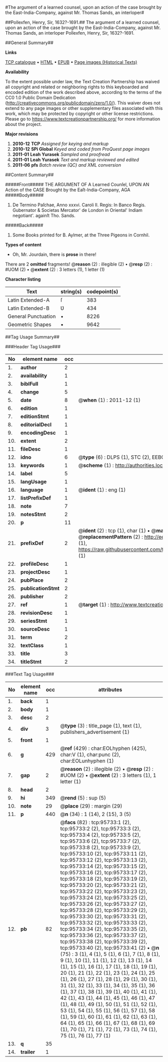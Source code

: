 #The argument of a learned counsel, upon an action of the case brought by the East-India-Company, against Mr. Thomas Sands, an interloper#

##Pollexfen, Henry, Sir, 1632?-1691.##
The argument of a learned counsel, upon an action of the case brought by the East-India-Company, against Mr. Thomas Sands, an interloper
Pollexfen, Henry, Sir, 1632?-1691.

##General Summary##

**Links**

[TCP catalogue](http://www.ota.ox.ac.uk/tcp/)  • 
[HTML](http://tei.it.ox.ac.uk/tcp/Texts-HTML/free/A25/A25779.html)  • 
[EPUB](http://tei.it.ox.ac.uk/tcp/Texts-EPUB/free/A25/A25779.epub) • 
[Page images (Historical Texts)](https://historicaltexts.jisc.ac.uk/eebo-12934398e)

**Availability**

To the extent possible under law, the Text Creation Partnership has waived all copyright and related or neighboring rights to this keyboarded and encoded edition of the work described above, according to the terms of the CC0 1.0 Public Domain Dedication (http://creativecommons.org/publicdomain/zero/1.0/). This waiver does not extend to any page images or other supplementary files associated with this work, which may be protected by copyright or other license restrictions. Please go to https://www.textcreationpartnership.org/ for more information about the project.

**Major revisions**

1. __2010-12__ __TCP__ *Assigned for keying and markup*
1. __2010-12__ __SPi Global__ *Keyed and coded from ProQuest page images*
1. __2011-01__ __Leah Yurasek__ *Sampled and proofread*
1. __2011-01__ __Leah Yurasek__ *Text and markup reviewed and edited*
1. __2011-06__ __pfs__ *Batch review (QC) and XML conversion*

##Content Summary##

#####Front#####
THE ARGUMENT OF A Learned Counſel, UPON AN Action of the CASE Brought by the Eaſt-India-Company, AGA
#####Body#####

1. De Termino Paſchae, Anno xxxvi. Caroli II. Regis: In Banco Regis. Gubernator & Societas Mercator' de London in Oriental' Indiam negotiant'. againſt Tho. Sands.

#####Back#####

1. Some Books printed for B. Aylmer, at the Three Pigeons in Cornhil.

**Types of content**

  * Oh, Mr. Jourdain, there is **prose** in there!

There are 2 **omitted** fragments! 
 @__reason__ (2) : illegible (2)  •  @__resp__ (2) : #UOM (2)  •  @__extent__ (2) : 3 letters (1), 1 letter (1)

**Character listing**


|Text|string(s)|codepoint(s)|
|---|---|---|
|Latin Extended-A|ſ|383|
|Latin Extended-B|Ʋ|434|
|General Punctuation|•|8226|
|Geometric Shapes|▪|9642|

##Tag Usage Summary##

###Header Tag Usage###

|No|element name|occ|attributes|
|---|---|---|---|
|1.|__author__|2||
|2.|__availability__|1||
|3.|__biblFull__|1||
|4.|__change__|5||
|5.|__date__|8| @__when__ (1) : 2011-12 (1)|
|6.|__edition__|1||
|7.|__editionStmt__|1||
|8.|__editorialDecl__|1||
|9.|__encodingDesc__|1||
|10.|__extent__|2||
|11.|__fileDesc__|1||
|12.|__idno__|6| @__type__ (6) : DLPS (1), STC (2), EEBO-CITATION (1), OCLC (1), VID (1)|
|13.|__keywords__|1| @__scheme__ (1) : http://authorities.loc.gov/ (1)|
|14.|__label__|5||
|15.|__langUsage__|1||
|16.|__language__|1| @__ident__ (1) : eng (1)|
|17.|__listPrefixDef__|1||
|18.|__note__|7||
|19.|__notesStmt__|2||
|20.|__p__|11||
|21.|__prefixDef__|2| @__ident__ (2) : tcp (1), char (1)  •  @__matchPattern__ (2) : ([0-9\-]+):([0-9IVX]+) (1), (.+) (1)  •  @__replacementPattern__ (2) : http://eebo.chadwyck.com/downloadtiff?vid=$1&page=$2 (1), https://raw.githubusercontent.com/textcreationpartnership/Texts/master/tcpchars.xml#$1 (1)|
|22.|__profileDesc__|1||
|23.|__projectDesc__|1||
|24.|__pubPlace__|2||
|25.|__publicationStmt__|2||
|26.|__publisher__|2||
|27.|__ref__|1| @__target__ (1) : http://www.textcreationpartnership.org/docs/. (1)|
|28.|__revisionDesc__|1||
|29.|__seriesStmt__|1||
|30.|__sourceDesc__|1||
|31.|__term__|2||
|32.|__textClass__|1||
|33.|__title__|3||
|34.|__titleStmt__|2||


###Text Tag Usage###

|No|element name|occ|attributes|
|---|---|---|---|
|1.|__back__|1||
|2.|__body__|1||
|3.|__desc__|2||
|4.|__div__|3| @__type__ (3) : title_page (1), text (1), publishers_advertisement (1)|
|5.|__front__|1||
|6.|__g__|429| @__ref__ (429) : char:EOLhyphen (425), char:V (1), char:punc (2), char:EOLunhyphen (1)|
|7.|__gap__|2| @__reason__ (2) : illegible (2)  •  @__resp__ (2) : #UOM (2)  •  @__extent__ (2) : 3 letters (1), 1 letter (1)|
|8.|__head__|2||
|9.|__hi__|349| @__rend__ (5) : sup (5)|
|10.|__note__|29| @__place__ (29) : margin (29)|
|11.|__p__|440| @__n__ (34) : 1 (14), 2 (15), 3 (5)|
|12.|__pb__|82| @__facs__ (82) : tcp:95733:1 (2), tcp:95733:2 (2), tcp:95733:3 (2), tcp:95733:4 (2), tcp:95733:5 (2), tcp:95733:6 (2), tcp:95733:7 (2), tcp:95733:8 (2), tcp:95733:9 (2), tcp:95733:10 (2), tcp:95733:11 (2), tcp:95733:12 (2), tcp:95733:13 (2), tcp:95733:14 (2), tcp:95733:15 (2), tcp:95733:16 (2), tcp:95733:17 (2), tcp:95733:18 (2), tcp:95733:19 (2), tcp:95733:20 (2), tcp:95733:21 (2), tcp:95733:22 (2), tcp:95733:23 (2), tcp:95733:24 (2), tcp:95733:25 (2), tcp:95733:26 (2), tcp:95733:27 (2), tcp:95733:28 (2), tcp:95733:29 (2), tcp:95733:30 (2), tcp:95733:31 (2), tcp:95733:32 (2), tcp:95733:33 (2), tcp:95733:34 (2), tcp:95733:35 (2), tcp:95733:36 (2), tcp:95733:37 (2), tcp:95733:38 (2), tcp:95733:39 (2), tcp:95733:40 (2), tcp:95733:41 (2)  •  @__n__ (75) : 3 (1), 4 (1), 5 (1), 6 (1), 7 (1), 8 (1), 9 (1), 10 (1), 11 (1), 12 (1), 13 (1), 14 (1), 15 (1), 16 (1), 17 (1), 18 (1), 19 (1), 20 (1), 21 (1), 22 (1), 23 (1), 24 (1), 25 (1), 26 (1), 27 (1), 28 (1), 29 (1), 30 (1), 31 (1), 32 (1), 33 (1), 34 (1), 35 (1), 36 (1), 37 (1), 38 (1), 39 (1), 40 (1), 41 (1), 42 (1), 43 (1), 44 (1), 45 (1), 46 (1), 47 (1), 48 (1), 49 (1), 50 (1), 51 (1), 52 (1), 53 (1), 54 (1), 55 (1), 56 (1), 57 (1), 58 (1), 59 (1), 60 (1), 61 (1), 62 (1), 63 (1), 64 (1), 65 (1), 66 (1), 67 (1), 68 (1), 69 (1), 70 (1), 71 (1), 72 (1), 73 (1), 74 (1), 75 (1), 76 (1), 77 (1)|
|13.|__q__|35||
|14.|__trailer__|1||
